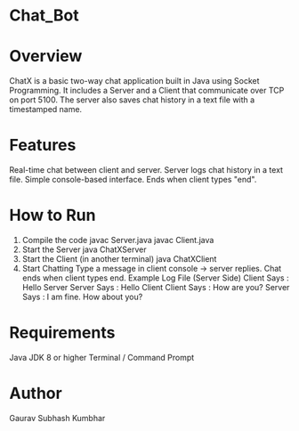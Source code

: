 # Chat_Bot

# Overview
ChatX is a basic two-way chat application built in Java using Socket Programming.
It includes a Server and a Client that communicate over TCP on port 5100.
The server also saves chat history in a text file with a timestamped name.

# Features
Real-time chat between client and server.
Server logs chat history in a text file.
Simple console-based interface.
Ends when client types "end".

# How to Run
1. Compile the code
javac Server.java
javac Client.java
2. Start the Server
java ChatXServer
3. Start the Client (in another terminal)
java ChatXClient
4. Start Chatting 
Type a message in client console → server replies.
Chat ends when client types end.
Example Log File (Server Side)
Client Says : Hello Server
Server Says : Hello Client
Client Says : How are you?
Server Says : I am fine. How about you?

# Requirements
Java JDK 8 or higher
Terminal / Command Prompt

# Author
Gaurav Subhash Kumbhar
